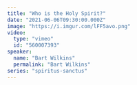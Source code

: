 ```yaml
---
title: "Who is the Holy Spirit?"
date: "2021-06-06T09:30:00.000Z"
image: "https://i.imgur.com/lFF5avo.png"
video:
  type: "vimeo"
  id: "560007393"
speaker:
  name: "Bart Wilkins"
  permalink: "Bart Wilkins"
series: "spiritus-sanctus"
---
```

